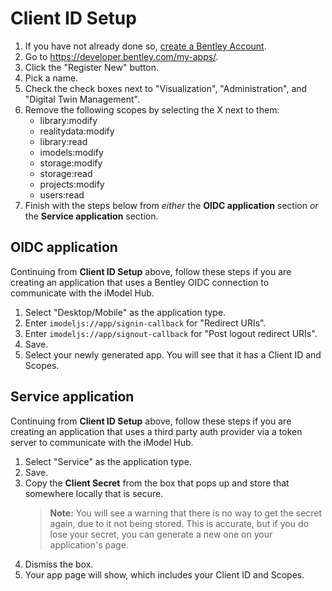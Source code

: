 # Client ID Setup

1. If you have not already done so, [create a Bentley Account](./BentleyAccount.md).
1. Go to <https://developer.bentley.com/my-apps/>.
1. Click the "Register New" button.
1. Pick a name.
1. Check the check boxes next to "Visualization", "Administration", and "Digital Twin Management".
1. Remove the following scopes by selecting the X next to them:
    * library:modify
    * realitydata:modify
    * library:read
    * imodels:modify
    * storage:modify
    * storage:read
    * projects:modify
    * users:read
1. Finish with the steps below from _either_ the __OIDC application__ section _or_ the __Service application__ section.

## OIDC application

Continuing from __Client ID Setup__ above, follow these steps if you are creating an application that uses a Bentley OIDC connection to communicate with the iModel Hub.

1. Select "Desktop/Mobile" as the application type.
1. Enter `imodeljs://app/signin-callback` for "Redirect URIs".
1. Enter `imodeljs://app/signout-callback` for "Post logout redirect URIs".
1. Save.
1. Select your newly generated app. You will see that it has a Client ID and Scopes.

## Service application

Continuing from __Client ID Setup__ above, follow these steps if you are creating an application that uses a third party auth provider via a token server to communicate with the iModel Hub.

1. Select "Service" as the application type.
1. Save.
1. Copy the __Client Secret__ from the box that pops up and store that somewhere locally that is secure.
    > __Note:__ You will see a warning that there is no way to get the secret again, due to it not being stored. This is accurate, but if you do lose your secret, you can generate a new one on your application's page.
1. Dismiss the box.
1. Your app page will show, which includes your Client ID and Scopes.
